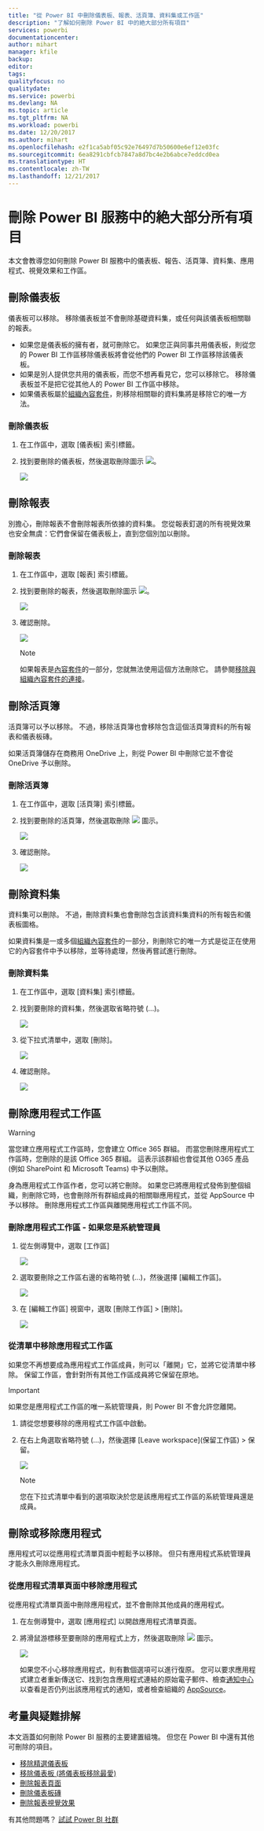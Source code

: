 ```yaml
---
title: "從 Power BI 中刪除儀表板、報表、活頁簿、資料集或工作區"
description: "了解如何刪除 Power BI 中的絶大部分所有項目"
services: powerbi
documentationcenter: 
author: mihart
manager: kfile
backup: 
editor: 
tags: 
qualityfocus: no
qualitydate: 
ms.service: powerbi
ms.devlang: NA
ms.topic: article
ms.tgt_pltfrm: NA
ms.workload: powerbi
ms.date: 12/20/2017
ms.author: mihart
ms.openlocfilehash: e2f1ca5abf05c92e76497d7b50600e6ef12e03fc
ms.sourcegitcommit: 6ea8291cbfcb7847a8d7bc4e2b6abce7eddcd0ea
ms.translationtype: HT
ms.contentlocale: zh-TW
ms.lasthandoff: 12/21/2017
---
```

# <a name="delete-almost-anything-in-power-bi-service"></a>刪除 Power BI 服務中的絶大部分所有項目
本文會教導您如何刪除 Power BI 服務中的儀表板、報告、活頁簿、資料集、應用程式、視覺效果和工作區。

## <a name="delete-a-dashboard"></a>刪除儀表板
儀表板可以移除。 移除儀表板並不會刪除基礎資料集，或任何與該儀表板相關聯的報表。

* 如果您是儀表板的擁有者，就可刪除它。 如果您正與同事共用儀表板，則從您的 Power BI 工作區移除儀表板將會從他們的 Power BI 工作區移除該儀表板。
* 如果是別人提供您共用的儀表板，而您不想再看見它，您可以移除它。  移除儀表板並不是把它從其他人的 Power BI 工作區中移除。
* 如果儀表板屬於[組織內容套件](service-organizational-content-pack-disconnect.md)，則移除相關聯的資料集將是移除它的唯一方法。

### <a name="to-delete-a-dashboard"></a>刪除儀表板
1. 在工作區中，選取 [儀表板] 索引標籤。
2. 找到要刪除的儀表板，然後選取刪除圖示 ![](media/service-delete/power-bi-delete-icon.png)。

    ![](media/service-delete/power-bi-delete-dash.gif)

## <a name="delete-a-report"></a>刪除報表
別擔心，刪除報表不會刪除報表所依據的資料集。  您從報表釘選的所有視覺效果也安全無虞：它們會保留在儀表板上，直到您個別加以刪除。

### <a name="to-delete-a-report"></a>刪除報表
1. 在工作區中，選取 [報表] 索引標籤。
2. 找到要刪除的報表，然後選取刪除圖示 ![](media/service-delete/power-bi-delete-icon.png)。   

    ![](media/service-delete/power-bi-delete-reportnew.png)
3. 確認刪除。

   ![](media/service-delete/power-bi-delete-report.png)

   > [!NOTE]
   > 如果報表是[內容套件](service-organizational-content-pack-introduction.md)的一部分，您就無法使用這個方法刪除它。  請參閱[移除與組織內容套件的連接](service-organizational-content-pack-disconnect.md)。
   >
   >

## <a name="delete-a-workbook"></a>刪除活頁簿
活頁簿可以予以移除。 不過，移除活頁簿也會移除包含這個活頁簿資料的所有報表和儀表板磚。

如果活頁簿儲存在商務用 OneDrive 上，則從 Power BI 中刪除它並不會從 OneDrive 予以刪除。

### <a name="to-delete-a-workbook"></a>刪除活頁簿
1. 在工作區中，選取 [活頁簿] 索引標籤。
2. 找到要刪除的活頁簿，然後選取刪除 ![](media/service-delete/power-bi-delete-report2.png) 圖示。

    ![](media/service-delete/power-bi-delete-workbooknew.png)
3. 確認刪除。

   ![](media/service-delete/power-bi-delete-confirm.png)

## <a name="delete-a-dataset"></a>刪除資料集
資料集可以刪除。 不過，刪除資料集也會刪除包含該資料集資料的所有報告和儀表板圖格。

如果資料集是一或多個[組織內容套件](service-organizational-content-pack-disconnect.md)的一部分，則刪除它的唯一方式是從正在使用它的內容套件中予以移除，並等待處理，然後再嘗試進行刪除。

### <a name="to-delete-a-dataset"></a>刪除資料集
1. 在工作區中，選取 [資料集] 索引標籤。
2. 找到要刪除的資料集，然後選取省略符號 (...)。  

    ![](media/service-delete/power-bi-delete-datasetnew.png)
3. 從下拉式清單中，選取 [刪除]。

   ![](media/service-delete/power-bi-delete-datasetnew2.png)
4. 確認刪除。

   ![](media/service-delete/power-bi-delete-dataset-confirm.png)

## <a name="delete-an-app-workspace"></a>刪除應用程式工作區
> [!WARNING]
> 當您建立應用程式工作區時，您會建立 Office 365 群組。 而當您刪除應用程式工作區時，您刪除的是該 Office 365 群組。 這表示該群組也會從其他 O365 產品 (例如 SharePoint 和 Microsoft Teams) 中予以刪除。
>
>

身為應用程式工作區作者，您可以將它刪除。 如果您已將應用程式發佈到整個組織，則刪除它時，也會刪除所有群組成員的相關聯應用程式，並從 AppSource 中予以移除。 刪除應用程式工作區與離開應用程式工作區不同。

### <a name="to-delete-an-app-workspace---if-you-are-an-admin"></a>刪除應用程式工作區 - 如果您是系統管理員
1. 從左側導覽中，選取 [工作區]

    ![](media/service-delete/power-bi-delete-workspace.png)
2. 選取要刪除之工作區右邊的省略符號 (...)，然後選擇 [編輯工作區]。

   ![](media/service-delete/power-bi-edit-workspace.png)
3. 在 [編輯工作區] 視窗中，選取 [刪除工作區] > [刪除]。

    ![](media/service-delete/power-bi-delete-workspace2.png)

### <a name="to-remove-an-app-workspace-from-your-list"></a>從清單中移除應用程式工作區
如果您不再想要成為應用程式工作區成員，則可以「離開」它，並將它從清單中移除。 保留工作區，會針對所有其他工作區成員將它保留在原地。  

> [!IMPORTANT]
> 如果您是應用程式工作區的唯一系統管理員，則 Power BI 不會允許您離開。
>
>

1. 請從您想要移除的應用程式工作區中啟動。
2. 在右上角選取省略符號 (...)，然後選擇 [Leave workspace]\(保留工作區) > 保留。

      ![](media/service-delete/power-bi-leave-workspace.png)

   > [!NOTE]
   > 您在下拉式清單中看到的選項取決於您是該應用程式工作區的系統管理員還是成員。
   >
   >

## <a name="delete-or-remove-an-app"></a>刪除或移除應用程式
應用程式可以從應用程式清單頁面中輕鬆予以移除。 但只有應用程式系統管理員才能永久刪除應用程式。

### <a name="remove-an-app-from-your-app-list-page"></a>從應用程式清單頁面中移除應用程式
從應用程式清單頁面中刪除應用程式，並不會刪除其他成員的應用程式。

1. 在左側導覽中，選取 [應用程式] 以開啟應用程式清單頁面。
2. 將滑鼠游標移至要刪除的應用程式上方，然後選取刪除 ![](media/service-delete/power-bi-delete-report2.png) 圖示。

   ![](media/service-delete/power-bi-delete-app.png)

   如果您不小心移除應用程式，則有數個選項可以進行復原。  您可以要求應用程式建立者重新傳送它、找到包含應用程式連結的原始電子郵件、檢查[通知中心](service-notification-center.md)以查看是否仍列出該應用程式的通知，或者檢查組織的 [AppSource](service-install-use-apps.md)。

## <a name="considerations-and-troubleshooting"></a>考量與疑難排解
本文涵蓋如何刪除 Power BI 服務的主要建置組塊。 但您在 Power BI 中還有其他可刪除的項目。  

* [移除精選儀表板](service-dashboard-featured.md#change-the-featured-dashboard)
* [移除儀表板 (將儀表板移除最愛)](service-dashboard-favorite.md#unfavorite-a-dashboard)
* [刪除報表頁面](service-delete.md)
* [刪除儀表板磚](service-dashboard-edit-tile.md)
* [刪除報表視覺效果](service-delete.md)

有其他問題嗎？ [試試 Power BI 社群](http://community.powerbi.com/)
